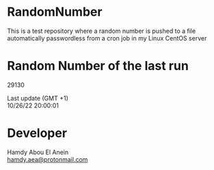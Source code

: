 # RandomNumber    
This is a test repository where a random number is pushed to a file automatically passwordless from a cron job in my Linux CentOS server    
# Random Number of the last run   
29130
      
Last update (GMT +1)    
10/26/22 20:00:01
# Developer    
Hamdy Abou El Anein   
hamdy.aea@protonmail.com
